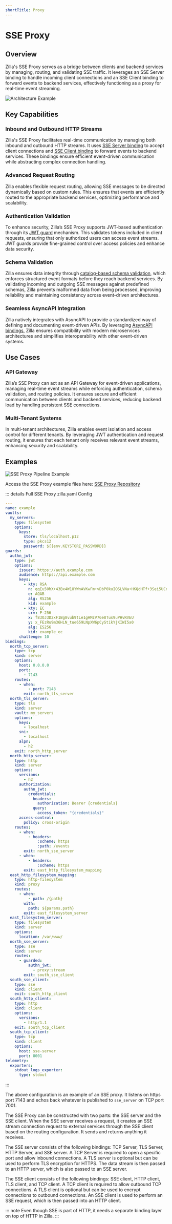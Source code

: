 ```yaml
---
shortTitle: Proxy
---
```


# SSE Proxy

## Overview

Zilla's SSE Proxy serves as a bridge between clients and backend services by managing, routing, and validating SSE traffic. It leverages an SSE Server binding to handle incoming client connections and an SSE Client binding to forward events to backend services, effectively functioning as a proxy for real-time event streaming.

![Architecture Example](../images/SSE%20Proxy.png)

## Key Capabilities

### Inbound and Outbound HTTP Streams

Zilla's SSE Proxy facilitates real-time communication by managing both inbound and outbound HTTP streams. It uses [SSE Server binding](../../../reference/config/bindings/sse/server.md) to accept client connections and [SSE Client binding](../../../reference/config/bindings/sse/client.md) to forward events to backend services. These bindings ensure efficient event-driven communication while abstracting complex connection handling.

### Advanced Request Routing

Zilla enables flexible request routing, allowing SSE messages to be directed dynamically based on custom rules. This ensures that events are efficiently routed to the appropriate backend services, optimizing performance and scalability.

### Authentication Validation

To enhance security, Zilla’s SSE Proxy supports JWT-based authentication through its [JWT guard](../../../reference/config/guards/jwt.md) mechanism. This validates tokens included in client requests, ensuring that only authorized users can access event streams. JWT guards provide fine-grained control over access policies and enhance data security.

### Schema Validation

Zilla ensures data integrity through [catalog-based schema validation](../../../reference/config/catalogs/), which enforces structured event formats before they reach backend services. By validating incoming and outgoing SSE messages against predefined schemas, Zilla prevents malformed data from being processed, improving reliability and maintaining consistency across event-driven architectures.

### Seamless AsyncAPI Integration

Zilla natively integrates with AsyncAPI to provide a standardized way of defining and documenting event-driven APIs. By leveraging [AsyncAPI bindings](../../../reference/config/bindings/asyncapi/README.md), Zilla ensures compatibility with modern microservices architectures and simplifies interoperability with other event-driven systems.

## Use Cases

### API Gateway

Zilla’s SSE Proxy can act as an API Gateway for event-driven applications, managing real-time event streams while enforcing authentication, schema validation, and routing policies. It ensures secure and efficient communication between clients and backend services, reducing backend load by handling persistent SSE connections.

### Multi-Tenant Systems

In multi-tenant architectures, Zilla enables event isolation and access control for different tenants. By leveraging JWT authentication and request routing, it ensures that each tenant only receives relevant event streams, enhancing security and scalability.

## Examples

![SSE Proxy Pipeline Example](../images/sse-proxy.png)

Access the SSE Proxy example files here: [SSE Proxy Repository](https://github.com/aklivity/zilla/tree/develop/examples/sse.proxy.jwt)

::: details Full SSE Proxy zilla.yaml Config

```yaml
---
name: example
vaults:
  my_servers:
    type: filesystem
    options:
      keys:
        store: tls/localhost.p12
        type: pkcs12
        password: ${{env.KEYSTORE_PASSWORD}}
guards:
  authn_jwt:
    type: jwt
    options:
      issuer: https://auth.example.com
      audience: https://api.example.com
      keys:
        - kty: RSA
          n: qqEu50hX+43Bx4W1UYWnAVKwFm+vDbP0kuIOSLVNa+HKQdHTf+3Sei5UCnkskn796izA29D0DdCy3ET9oaKRHIJyKbqFl0rv6f516QzOoXKC6N01sXBHBE/ovs0wwDvlaW+gFGPgkzdcfUlyrWLDnLV7LcuQymhTND2uH0oR3wJnNENN/OFgM1KGPPDOe19YsIKdLqARgxrhZVsh06OurEviZTXOBFI5r+yac7haDwOQhLHXNv+Y9MNvxs5QLWPFIM3bNUWfYrJnLrs4hGJS+y/KDM9Si+HL30QAFXy4YNO33J8DHjZ7ddG5n8/FqplOKvRtUgjcKWlxoGY4VdVaDQ==
          e: AQAB
          alg: RS256
          kid: example
        - kty: EC
          crv: P-256
          x: f83OJ3D2xF1Bg8vub9tLe1gHMzV76e8Tus9uPHvRVEU
          y: x_FEzRu9m36HLN_tue659LNpXW6pCyStikYjKIWI5a0
          alg: ES256
          kid: example_ec
      challenge: 10
bindings:
  north_tcp_server:
    type: tcp
    kind: server
    options:
      host: 0.0.0.0
      port:
        - 7143
    routes:
      - when:
          - port: 7143
        exit: north_tls_server
  north_tls_server:
    type: tls
    kind: server
    vault: my_servers
    options:
      keys:
        - localhost
      sni:
        - localhost
      alpn:
        - h2
    exit: north_http_server
  north_http_server:
    type: http
    kind: server
    options:
      versions:
        - h2
      authorization:
        authn_jwt:
          credentials:
            headers:
              authorization: Bearer {credentials}
            query:
              access_token: "{credentials}"
      access-control:
        policy: cross-origin
    routes:
      - when:
          - headers:
              :scheme: https
              :path: /events
        exit: north_sse_server
      - when:
          - headers:
              :scheme: https
        exit: east_http_filesystem_mapping
  east_http_filesystem_mapping:
    type: http-filesystem
    kind: proxy
    routes:
      - when:
          - path: /{path}
        with:
          path: ${params.path}
        exit: east_filesystem_server
  east_filesystem_server:
    type: filesystem
    kind: server
    options:
      location: /var/www/
  north_sse_server:
    type: sse
    kind: server
    routes:
      - guarded:
          authn_jwt:
            - proxy:stream
        exit: south_sse_client
  south_sse_client:
    type: sse
    kind: client
    exit: south_http_client
  south_http_client:
    type: http
    kind: client
    options:
      versions:
        - http/1.1
    exit: south_tcp_client
  south_tcp_client:
    type: tcp
    kind: client
    options:
      host: sse-server
      port: 8001
telemetry:
  exporters:
    stdout_logs_exporter:
      type: stdout
```

:::

The above configuration is an example of an SSE proxy. It listens on https port 7143 and echos back whatever is published to `sse_server` on TCP port 7001.

The SSE Proxy can be constructed with two parts: the SSE server and the SSE client. When the SSE server receives a request, it creates an SSE stream connection request to external services through the SSE client based on the routing configuration. It sends and returns anything it receives.

The SSE server consists of the following bindings: TCP Server, TLS Server, HTTP Server, and SSE server. A TCP Server is required to open a specific port and allow inbound connections. A TLS server is optional but can be used to perform TLS encryption for HTTPS. The data stream is then passed to an HTTP server, which is also passed to an SSE server.

The SSE client consists of the following bindings: SSE client, HTTP client, TLS client, and TCP client. A TCP client is required to allow outbound TCP connections. A TLS client is optional but can be used to encrypt connections to outbound connections. An SSE client is used to perform an SSE request, which is then passed into an HTTP client.

::: note
Even though SSE is part of HTTP, it needs a separate binding layer on top of HTTP in Zilla.
:::
